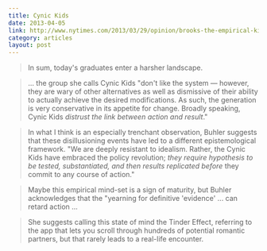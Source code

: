 ```yaml
---
title: Cynic Kids
date: 2013-04-05
link: http://www.nytimes.com/2013/03/29/opinion/brooks-the-empirical-kids.html
category: articles
layout: post
---
```


> In sum, today's graduates enter a harsher landscape.

> ... the group she calls Cynic Kids "don't like the system — however, they are wary
> of other alternatives as well as dismissive of their ability to actually
> achieve the desired modifications. As such, the generation is very
> conservative in its appetite for change. Broadly speaking, Cynic Kids
> _distrust the link between action and result_."

> In what I think is an especially trenchant observation, Buhler suggests that
> these disillusioning events have led to a different epistemological framework.
> "We are deeply resistant to idealism. Rather, the Cynic Kids have embraced the
> policy revolution; _they require hypothesis to be tested, substantiated, and
> then results replicated before_ they commit to any course of action."

> Maybe this empirical mind-set is a sign of maturity, but Buhler acknowledges
> that the "yearning for definitive 'evidence' ... can retard action ...

> She suggests calling this state of mind the Tinder Effect, referring to the
> app that lets you scroll through hundreds of potential romantic partners, but
> that rarely leads to a real-life encounter.
